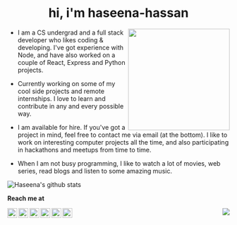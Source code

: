 


<h1 align="center">hi, i'm haseena-hassan</h1>

<img align='right' src="https://media.giphy.com/media/ieyl9zmCjO4b4t6qoY/giphy.gif" width="230">

- I am a CS undergrad and a full stack developer who likes coding & developing. I've got experience with Node, and have also worked on a couple of React, Express and Python projects.
- Currently working on some of my cool side projects and remote internships. I love to learn and contribute in any and every possible way.
- I am available for hire. If you've got a project in mind, feel free to contact me via email (at the bottom). I like to work on interesting computer projects all the time, and also participating in hackathons and meetups from time to time.

- When I am not busy programming, I like to watch a lot of movies, web series, read blogs and listen to some amazing music.


![Haseena's github stats](https://github-readme-stats.vercel.app/api?username=haseena-hassan&theme=default&show_icons=true)

<!-- ![Top Langs](https://github-readme-stats.vercel.app/api/top-langs/?username=haseena-hassan&layout=compact)  -->



**Reach me at**


<a href="https://linkedin.com/in/haseena-hassan">
  <img align="left" alt="Haseena's Linkdein" width="22px" src="https://cdn.jsdelivr.net/npm/simple-icons@v3/icons/linkedin.svg" />
</a>
<a href="https://github.com/haseena-hassan">
  <img align="left" alt="Haseena's Github" width="22px" src="https://cdn.jsdelivr.net/npm/simple-icons@v3/icons/github.svg" />
</a>
<a href="https://wa.me/+919446712614">
  <img align="left" alt="Haseena's Whatsapp" width="22px" src="https://cdn.jsdelivr.net/npm/simple-icons@v3/icons/whatsapp.svg" />
</a>
<a href="https://instagram.com/ha.c.na">
  <img align="left" alt="Haseena's Instagram" width="22px" src="https://cdn.jsdelivr.net/npm/simple-icons@v3/icons/instagram.svg" />
</a>
<a href="mailto:haseena2199@gmail.com">
  <img align="left" alt="Haseena's Gmail" width="22px" src="https://cdn.jsdelivr.net/npm/simple-icons@v3/icons/gmail.svg" />
</a>
<a href="https://twitter.com/HaseenaHassan4">
  <img align="left" alt="Haseena's Twitter" width="22px" src="https://cdn.jsdelivr.net/npm/simple-icons@v3/icons/twitter.svg" />
</a>

<img align='right' src="https://pageview.vercel.app/?github_user=haseena-hassan">
